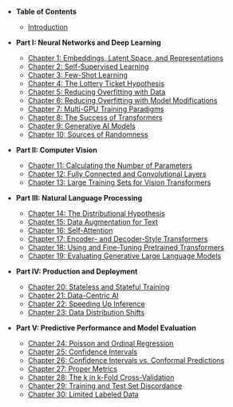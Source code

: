 - **Table of Contents**

    - [Introduction](./introduction/_books_ml-q-and-ai-chapters_introduction.md)

- **Part I: Neural Networks and Deep Learning**

    - [Chapter 1: Embeddings, Latent Space, and Representations](./ch01/_books_ml-q-and-ai-ch01.md)
    - [Chapter 2: Self-Supervised Learning](./ch02/_books_ml-q-and-ai-ch02.md)
    - [Chapter 3: Few-Shot Learning](./ch03/_books_ml-q-and-ai-ch03.md)
    - [Chapter 4: The Lottery Ticket  Hypothesis](./ch04/_books_ml-q-and-ai-ch04.md)
    - [Chapter 5: Reducing Overfitting with Data](./ch05/_books_ml-q-and-ai-ch05.md)
    - [Chapter 6: Reducing Overfitting with Model Modifications](./ch06/_books_ml-q-and-ai-ch06.md)
    - [Chapter 7: Multi-GPU Training Paradigms](./ch07/_books_ml-q-and-ai-ch07.md)
    - [Chapter 8: The Success of Transformers](./ch08/_books_ml-q-and-ai-ch08.md)
    - [Chapter 9: Generative AI Models](./ch09/_books_ml-q-and-ai-ch09.md)
    - [Chapter 10: Sources of Randomness](./ch10/_books_ml-q-and-ai-ch10.md)

- **Part II: Computer Vision**

    - [Chapter 11: Calculating the Number of Parameters](./ch11/_books_ml-q-and-ai-ch11.md)
    - [Chapter 12: Fully Connected and Convolutional Layers](./ch12/_books_ml-q-and-ai-ch12.md)
    - [Chapter 13: Large Training Sets for Vision Transformers](./ch13/_books_ml-q-and-ai-ch13.md)

- **Part III: Natural Language Processing**

    - [Chapter 14: The Distributional Hypothesis](./ch14/_books_ml-q-and-ai-ch14.md)
    - [Chapter 15: Data Augmentation for Text](./ch15/_books_ml-q-and-ai-ch15.md)
    - [Chapter 16: Self-Attention](./ch16/_books_ml-q-and-ai-ch16.md)
    - [Chapter 17: Encoder- and Decoder-Style Transformers](./ch17/_books_ml-q-and-ai-ch17.md)
    - [Chapter 18: Using and Fine-Tuning Pretrained Transformers](./ch18/_books_ml-q-and-ai-ch18.md)
    - [Chapter 19: Evaluating Generative Large Language Models](./ch19/_books_ml-q-and-ai-ch19.md)

- **Part IV: Production and Deployment**

    - [Chapter 20: Stateless and Stateful Training](./ch20/_books_ml-q-and-ai-ch20.md)
    - [Chapter 21: Data-Centric AI](./ch21/_books_ml-q-and-ai-ch21.md)
    - [Chapter 22: Speeding Up Inference](./ch22/_books_ml-q-and-ai-ch22.md)
    - [Chapter 23: Data Distribution Shifts](./ch23/_books_ml-q-and-ai-ch23.md)

- **Part V: Predictive Performance and Model Evaluation**

    - [Chapter 24: Poisson and Ordinal Regression](./ch24/_books_ml-q-and-ai-ch24.md)
    - [Chapter 25: Confidence Intervals](./ch25/_books_ml-q-and-ai-ch25.md)
    - [Chapter 26: Confidence Intervals vs. Conformal Predictions](./ch26/_books_ml-q-and-ai-ch26.md)
    - [Chapter 27: Proper Metrics](./ch27/_books_ml-q-and-ai-ch27.md)
    - [Chapter 28: The k in k-Fold Cross-Validation](./ch28/_books_ml-q-and-ai-ch28.md)
    - [Chapter 29: Training and Test Set Discordance](./ch29/_books_ml-q-and-ai-ch29.md)
    - [Chapter 30: Limited Labeled Data](./ch30/_books_ml-q-and-ai-ch30.md)

